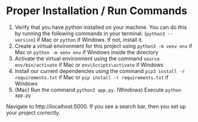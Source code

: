 # Proper Installation / Run Commands

1. Verify that you have python installed on your machine. You can do this by running the following commands in your terminal. (`python3 --version`) if Mac or `python` if Windows. If not, install it.
2. Create a virtual environment for this project using `python3 -m venv env` if Mac or `python -m venv env` if Windows inside the directory
3. Activate the virtual environment using the command `source env/bin/activate` if Mac or `env\Scripts\activate` if Windows
4. Install our current dependencies using the command `pip3 install -r requirements.txt` if Mac or `pip install -r requirements.txt` if Windows
5. (Mac) Run the command `python3 app.py`. (Windows) Execute `python app.py`

Navigate to http://localhost:5000. If you see a search bar, then you set up your project correctly. 